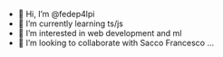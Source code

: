 - 👋 Hi, I’m @fedep4lpi
- 🌱 I’m currently learning ts/js
- 👀 I’m interested in web development and ml
- 🤝 I’m looking to collaborate with Sacco Francesco ...

